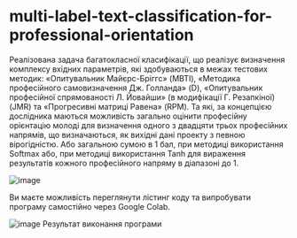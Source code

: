# multi-label-text-classification-for-professional-orientation
Реалізована задача багатокласної класифікації, що реалізує визначення комплексу вхідних параметрів, які здобуваються в межах тестових методик: «Опитувальник Майєрс-Бріггс» (MBTI), «Методика професійного самовизначення Дж. Голланда» (D), «Опитувальник професійної спрямованості Л. Йовайши» (в модифікації Г. Резапкіної) (JMR) та «Прогресивні матриці Равена» (RPM).
Та які, за концепцією дослідника маються можливість загально оцінити професійну орієнтацію молоді для визначення одного з двадцяти трьох професійних напрямів, що визначаються, як вихідні дані проекту з певною вірогідністю.
Або загальною сумою в 1 бал, при методиці використання Softmax або, при методиці використання Tanh для вираження результатів кожного професійного напряму в діапазоні до 1.

![image](https://user-images.githubusercontent.com/55029455/148900655-576ca00d-a286-4c10-aa8d-c381c003812b.png)

Ви маєте можливість переглянути лістинг коду та випробувати програму самостійно через Google Colab.

![image](https://user-images.githubusercontent.com/55029455/148903142-f52ee094-68aa-463d-9d74-fa6d9e9cf5bf.png)
Результат виконання програми
